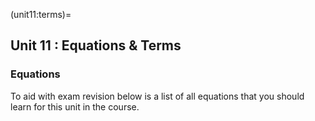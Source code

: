 (unit11:terms)=
## Unit 11 : Equations & Terms

### Equations
To aid with exam revision below is a list of all equations that you should learn for this unit in the course.
